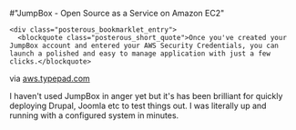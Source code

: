 #"JumpBox - Open Source as a Service on Amazon EC2"


    <div class="posterous_bookmarklet_entry">
      <blockquote class="posterous_short_quote">Once you've created your JumpBox account and entered your AWS Security Credentials, you can launch a polished and easy to manage application with just a few clicks.</blockquote>

<div class="posterous_quote_citation">via <a href="http://aws.typepad.com/aws/2010/03/jumpbox-jumps-ahead-open-source-as-a-service-on-amazon-ec2.html?utm_source=feedburner&amp;utm_medium=feed&amp;utm_campaign=Feed%3A+AmazonWebServicesBlog+%28Amazon+Web+Services+Blog%29&amp;utm_content=Google+Reader">aws.typepad.com</a></div>
    <p>I haven't used JumpBox in anger yet but it's has been brilliant for quickly deploying Drupal, Joomla etc to test things out. I was literally up and running with a configured system in minutes.</p></div>
  